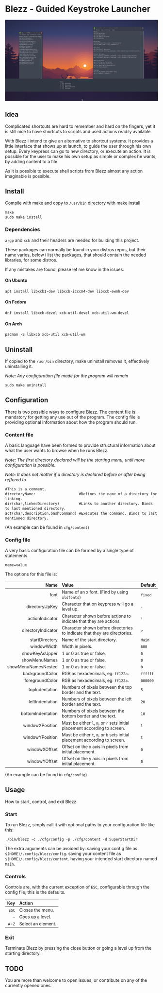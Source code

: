 # Blezz - Guided Keystroke Launcher

![illustration](blezzPreview.png)

## Idea
Complicated shortcuts are hard to remember and hard on the fingers, yet it is still nice to have shortcuts to scripts and used actions readily available.

With Blezz i intend to give an alternative to shortcut systems. It provides a little interface that shows up at launch, to guide the user through his own setup. Every keypress can go to new directory, or execute an action. It is possible for the user to make his own setup as simple or complex he wants, by adding content to a file.

As it is possible to execute shell scripts from Blezz almost any action imaginable is possible.

## Install
Compile with make and copy to `/usr/bin` directory with make install

```
make
sudo make install
```

### Dependencies
`argp` and `xcb` and their headers are needed for building this project.

These packages can normally be found in your distros repos, but their name varies, below i list the packages, that should contain the needed libraries, for some distros. 

If any mistakes are found, please let me know in the issues.

#### On Ubuntu
```
apt install libxcb1-dev libxcb-icccm4-dev libxcb-ewmh-dev
```

#### On Fedora
```
dnf install libxcb-devel xcb-util-devel xcb-util-wm-devel
```

#### On Arch
```
pacman -S libxcb xcb-util xcb-util-wm
```

## Uninstall
If copied to the `/usr/bin` directory, make uninstall removes it, effectively uninstalling it.

_Note: Any configuration file made for the program will remain_

```
sudo make uninstall
```

## Configuration
There is two possible ways to configure Blezz.
The content file is mandatory for getting any use out of the program.
The config file is providing optional information about how the program should run.

### Content file
A basic language have been formed to provide structural information about what the user wants to browse when he runs Blezz.

_Note: The first directory declared will be the starting menu, until more configuration is possible._

_Note: It does not matter if a directory is declared before or after being reffered to._

```
#This is a comment.
directoryName:                    #Defines the name of a directory for linking.
dir(char,linkedDirectory)         #Links to another directory. Binds to last mentioned directory.
act(char,description,bashCommand) #Executes the command. Binds to last mentioned directory.
```
(An example can be found in `cfg/content`)

### Config file
A very basic configuration file can be formed by a single type of statements.
```
name=value
```
The options for this file is:

|               Name|Value                                                                      |Default |
|------------------:|:--------------------------------------------------------------------------|:-------|
|               font|Name of an x font. (Find by using `xlsfonts`)                              |`fixed` |
|     directoryUpKey|Character that on keypress will go a level up.                             |`-`     |
|    actionIndicator|Character shown before actions to indicate that they are actions.          |`!`     |
| directoryIndicator|Character shown before directories to indicate that they are directories.  |`>`     |
|     startDirectory|Name of the start directory.                                               |`Main`  |
|        windowWidth|Width in pixels.                                                           |`600`   |
|     showKeyAsUpper|1 or 0 as true or false.                                                   |`0`     |
|      showMenuNames|1 or 0 as true or false.                                                   |`0`     |
|showMenuNamesNested|1 or 0 as true or false.                                                   |`0`     |
|    backgroundColor|RGB as hexadecimals, eg: `ff122a`.                                         |`ffffff`|
|    foregroundColor|RGB as hexadecimals, eg: `ff122a`.                                         |`000000`|
|     topIndentation|Numbers of pixels between the top border and the text.                     |`5`     |
|    leftIndentation|Numbers of pixels between the left border and the text.                    |`20`    |
|  bottomIndentation|Numbers of pixels between the bottom border and the text.                  |`10`    |
|    windowXPosition|Must be either `l`, `m`, or `r` sets initial placement according to screen.|`l`     |
|    windowYPosition|Must be either `t`, `m`, or `b` sets initial placement according to screen.|`t`     |
|      windowXOffset|Offset on the x axis in pixels from initial placement.                     |`0`     |
|      windowYOffset|Offset on the y axis in pixels from initial placement.                     |`0`     |

(An example can be found in `cfg/config`)

## Usage
How to start, control, and exit Blezz.

### Start
To run Blezz, simply call it with optional paths to your configuration file like this:

```
./bin/blezz -c ./cfg/config -p ./cfg/content -d SuperStartDir
```

The extra arguments can be avoided by:
saving your config file as `$(HOME)/.config/blezz/config`.
saving your content file as `$(HOME)/.config/blezz/content`.
having your intended start directory named `Main`.

### Controls
Controls are, with the current exception of `ESC`, configurable through the config file, this is the defaults.

|    Key|Action            |
|------:|:-----------------|
|  `ESC`|Closes the menu.  |
|    `-`|Goes up a level.  |
|`A`-`Z`|Select an element.|

### Exit
Terminate Blezz by pressing the close button or going a level up from the starting directory.

## TODO
You are more than welcome to open issues, or contribute on any of the currently opened ones.
